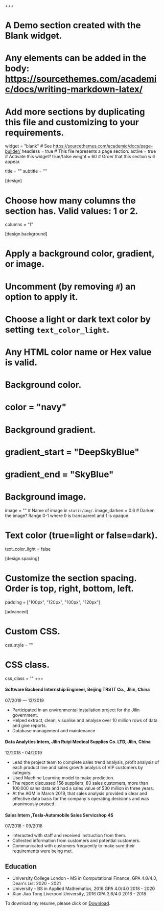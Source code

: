 +++
# A Demo section created with the Blank widget.
# Any elements can be added in the body: https://sourcethemes.com/academic/docs/writing-markdown-latex/
# Add more sections by duplicating this file and customizing to your requirements.

widget = "blank"  # See https://sourcethemes.com/academic/docs/page-builder/
headless = true  # This file represents a page section.
active = true # Activate this widget? true/false
weight = 60  # Order that this section will appear.

title = ""
subtitle = ""

[design]
  # Choose how many columns the section has. Valid values: 1 or 2.
  columns = "1"

[design.background]
  # Apply a background color, gradient, or image.
  #   Uncomment (by removing `#`) an option to apply it.
  #   Choose a light or dark text color by setting `text_color_light`.
  #   Any HTML color name or Hex value is valid.

  # Background color.
  # color = "navy"
  
  # Background gradient.
  # gradient_start = "DeepSkyBlue"
  # gradient_end = "SkyBlue"
  
  # Background image.
  image = ""  # Name of image in `static/img/`.
  image_darken = 0.6  # Darken the image? Range 0-1 where 0 is transparent and 1 is opaque.

  # Text color (true=light or false=dark).
  text_color_light = false

[design.spacing]
  # Customize the section spacing. Order is top, right, bottom, left.
  padding = ["100px", "120px", "100px", "120px"]

[advanced]
 # Custom CSS. 
 css_style = ""
 
 # CSS class.
 css_class = ""
+++

#### Software Backend Internship Engineer, Beijing TRS IT Co., Jilin, China
07/2019 — 12/2019

* Participated in an environmental installation project for the Jilin government.
* Helped extract, clean, visualise and analyse over 10 million rows of data and give reports.
* Database management and maintenance

#### Data Analytics Intern, Jilin Ruiyi Medical Supplies Co. LTD, Jilin, China
12/2018 - 04/2019

* Lead the project team to complete sales trend analysis, profit analysis of each product line and sales growth analysis of VIP customers by category.
* Used Machine Learning model to make prediction.
* The report discussed 156 suppliers, 80 sales customers, more than 100,000 sales data and had a sales value of 530 million in three years.
* At the AGM in March 2019, that sales analysis provided a clear and effective data basis for the company's operating decisions and was unanimously praised.

#### Sales Intern ,Tesla-Automobile Sales Servicshop 4S
07/2018 - 09/2018

* Interacted with staff and received instruction from them.
* Collected information from customers and potential customers.
* Communicated with customers frequently to make sure their requirements were being met.


## Education

* University College London - MS in Computational Finance, GPA 4.0/4.0, Dean's List 2020 - 2021
* University - BS in Applied Mathematics, 2016 GPA 4.0/4.0 2018 - 2020
* Xian Jiao Tong Liverpool University, 2016 GPA 3.6/4.0 2016 - 2018

To download my resume, please click on [Download](https://drive.google.com/file/d/1Wd4uc4GyP6iAFuzegHgWIniTVUy0f25X/view?usp=sharing).
